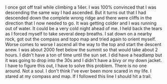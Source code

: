 I once got off trail while climbing a 14er.  I was 100% convinced that I was descending the same way I had ascended. But it turns out that I had descended down the complete wrong ridge and there were cliffs in the direction that I now needed to go.  It was getting colder and I was running out of water.  It could be a very cold night ahead of me.  I held back the tears as I forced myself to take several deep breaths.  I sat down on a nearby rock, got out the compass and topo map and tried again to orient myself.  Worse comes to worse I ascend all the way to the top and start the descent anew.  I was about 2000 feet below the summit so that would take about 2 hours.  I didn't have a ton of time until the sun set.  I did have a headlamp but it was going to drop into the 30s and I didn't have a bivy or my down jacket.  I have to figure this out, I have to solve this problem.  There is no one around.  Not a soul.  I don't think I've ever been more scared in my life.  I stared at my compass and map.  If I followed this line I should hit a trail.